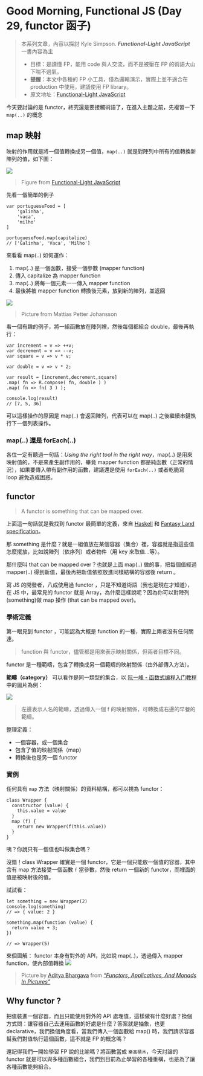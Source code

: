 Good Morning, Functional JS (Day 29, functor 函子)
===
> 本系列文章，內容以探討 Kyle Simpson. ***Functional-Light JavaScript*** 一書內容為主
>* 目標：是讀懂 FP，能用 code 與人交流，而不是被壓在 FP 的術語大山下喘不過氣。
>* **提醒**：本文中各種的 FP 小工具，僅為邏輯演示，實際上並不適合在 production 中使用，建議使用 FP library。
>* 原文地址：[Functional-Light JavaScript](https://github.com/getify/Functional-Light-JS)

今天要討論的是 functor，終究還是要接觸術語了，在進入主題之前，先複習一下 `map(..)` 的概念

## map 映射
映射的作用就是將一個值轉換成另一個值，`map(..)` 就是對陣列中所有的值轉換新陣列的值，如下圖：

![](https://github.com/getify/Functional-Light-JS/blob/master/manuscript/images/fig9.png?raw=true)
> Figure from [Functional-Light JavaScript](https://github.com/getify/Functional-Light-JS)

先看一個簡單的例子
```
var portugueseFood = [
    'galinha',
    'vaca',
    'milho'
]

portugueseFood.map(capitalize)
// ['Galinha', 'Vaca', 'Milho']

```
來看看 map(..) 如何運作：
1. map(..) 是一個函數，接受一個參數 (mapper function)
2. 傳入 capitalize 為 mapper function 
3. map(..) 將每一個元素一一傳入 mapper function 
4. 最後將被 mapper function 轉換後元素，放到新的陣列，並返回

![](https://i.imgur.com/QORqH76.png)
> Picture from Mattias Petter Johansson

看一個有趣的例子，將一組函數放在陣列裡，然後每個都組合 double，最後再執行：
```
var increment = v => ++v;
var decrement = v => --v;
var square = v => v * v;

var double = v => v * 2;

var result = [increment,decrement,square]
.map( fn => R.compose( fn, double ) )
.map( fn => fn( 3 ) );

console.log(result)
// [7, 5, 36]
```

可以這樣操作的原因是 map(..) 會返回陣列，代表可以在 map(..) 之後繼續串鏈執行下一個列表操作。

### map(..) 還是 forEach(..)
各位一定有聽過一句話：*Using the right tool in the right way*，map(..) 是用來映射值的，不是來產生副作用的，畢竟 mapper function 都是純函數（正常的情況），如果要傳入帶有副作用的函數，建議還是使用 `forEach(..)` 或者乾脆寫 loop 避免造成困惑。

## functor
> A functor is something that can be mapped over.

上面這一句話就是我找到 functor 最簡單的定義，來自 [Haskell](https://hackage.haskell.org/package/base-4.8.1.0/docs/Data-Functor.html) 和 [Fantasy Land specification](https://github.com/fantasyland/fantasy-land)。

那 something 是什麼？就是一組值放在某個容器（集合）裡，容器就是指這些值怎麼擺放，比如說陣列（依序列）或者物件（用 key 來取值...等）。

那什麼叫 that can be mapped over？也就是上面 map(..) 做的事，把每個值經過 mapper(..) 得到新值，最後再把新值依照放進同樣結構的容器後 return 。

寫 JS 的開發者，八成使用過 functor ，只是不知道術語（我也是現在才知道），在 JS 中，最常見的 functor 就是 Array，為什麼這樣說呢？因為你可以對陣列 (something)做 map 操作 (that can be mapped over)。


### 學術定義
第一眼見到 functor ，可能認為大概是 function 的一種，實際上兩者沒有任何關連。

> function 與 functor，儘管都是用來表示映射關係，但兩者目標不同。

functor 是一種範疇，包含了轉換成另一個範疇的映射關係（由外部傳入方法）。

**範疇（category）** 可以看作是同一類型的集合，以 [阮一峰 - 函数式编程入门教程](http://www.ruanyifeng.com/blog/2017/02/fp-tutorial.html) 中的圖片為例：

![](http://www.ruanyifeng.com/blogimg/asset/2017/bg2017022203.png)

> 左邊表示人名的範疇，透過傳入一個 f 的映射關係，可轉換成右邊的早餐的範疇。

整理定義：

* 一個容器，或一個集合
* 包含了值的映射關係（map）
* 轉換後也是另一個 functor

### 實例
任何具有 `map` 方法（映射關係）的資料結構，都可以視為 functor：

```
class Wrapper {
  constructor (value) {
    this.value = value
  }
  map (f) {
    return new Wrapper(f(this.value))
  }
}
```
咦？你說只有一個值也叫做集合嗎？

沒錯！class Wrapper 確實是一個 functor，它是一個只能放一個值的容器，其中含有 map 方法接受一個函數 `f` 當參數，然後 return 一個新的 functor，而裡面的值是被映射後的值。

試試看：

```
let something = new Wrapper(2)
console.log(something)
// => { value: 2 }

something.map(function (value) {
  return value + 3;
})

// => Wrapper(5)
```

來個圖解：
functor 本身有對外的 API，比如說 map(..)，透過傳入 mapper function，使內部值轉換
![](http://adit.io/imgs/functors/fmap_apply.png)
> Picture by [Aditya Bhargava](http://adit.io/index.html) from [*“Functors, Applicatives, And Monads In Pictures”*](http://adit.io/posts/2013-04-17-functors,_applicatives,_and_monads_in_pictures.html)

## Why functor ?
把值裝進一個容器，而且只能使用對外的 API 處理值，這樣做有什麼好處？換個方式問：讓容器自己去運用函數的好處是什麼？答案就是抽象，也更 declarative，我們換個角度看，當我們傳入一個函數給 map() 時，我們請求容器幫我們對值執行這個函數，這不就是 FP 的概念嗎？

還記得我們一開始學習 FP 說的比喻嗎？將函數當成 `樂高積木`，今天討論的 functor 就是可以與多種函數組合，我們到目前為止學習的各種重構，也是為了讓各種函數能夠組合。

